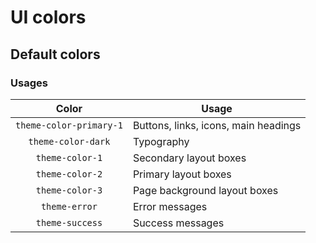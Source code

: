 # UI colors

## Default colors

<ColorGrid>
    <ColorCard name="theme-color-primary-1" color="#5460E2" name-color="#ffffff" />
    <ColorCard name="theme-color-dark" color="#231F20" name-color="#ffffff" />
</ColorGrid>
<ColorGrid>
    <ColorCard name="theme-color-1" color="#E7EBF1" />
    <ColorCard name="theme-color-2" color="#C0C4D1" />
    <ColorCard name="theme-color-3" color="#EAEBEE" />
</ColorGrid>
<ColorGrid>
    <ColorCard name="theme-error" color="#EF4444" />
    <ColorCard name="theme-success" color="#10B981" />
</ColorGrid>

### Usages

|           Color           | Usage                                |
|:-------------------------:|--------------------------------------|
|  `theme-color-primary-1`  | Buttons, links, icons, main headings |
|    `theme-color-dark`     | Typography                           |
|      `theme-color-1`      | Secondary layout boxes               |
|      `theme-color-2`      | Primary layout boxes                 |
|      `theme-color-3`      | Page background layout boxes         |
|       `theme-error`       | Error messages                       |
|      `theme-success`      | Success messages                     |

